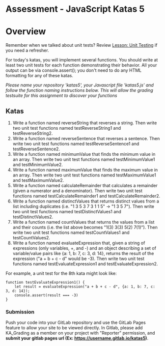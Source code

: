 # Assessment - JavaScript Katas 5

# Overview

Remember when we talked about unit tests?  Review [Lesson: Unit Testing](https://my.kenzie.academy/courses/20/assignments/1633) if you need a refresher.

For today's katas, you will implement several functions. You should write at least two unit tests for each function demonstrating their behavior. All your output can be via console.assert(); you don't need to do any HTML formatting for any of these katas.

*Please name your repository 'katas5', your Javascript file 'katas5.js' and follow the function naming instructions below.  This will allow the grading testsuite for this assignment to discover your functions*

## Katas

1. Write a function named reverseString that reverses a string. Then write two unit test functions named testReverseString1 and testReverseString2.
2. Write a function named reverseSentence that reverses a sentence. Then write two unit test functions named testReverseSentence1 and testReverseSentence2.
3. Write a function named minimumValue that finds the minimum value in an array. Then write two unit test functions named testMinimumValue1 and testMinimumValue2.
4. Write a function named maximumValue that finds the maximum value in an array. Then write two unit test functions named testMaximumValue1 and testMaximumValue2.
5. Write a function named calculateRemainder that calculates a remainder (given a numerator and a denominator). Then write two unit test functions named testCalculateRemainder1 and testCalculateRemainder2.
6. Write a function named distinctValues that returns distinct values from a list including duplicates (i.e. "1 3 5 3 7 3 1 1 5" -> "1 3 5 7"). Then write two unit test functions named testDistinctValues1 and testDistinctValues2.
7. Write a function named countValues that returns the values from a list and their counts (i.e. the list above becomes "1(3) 3(3) 5(2) 7(1)"). Then write two unit test functions named testCountValues1 and testCountValues2.
8. Write a function named evaluateExpression that, given a string of expressions (only variables, +, and -) and an object describing a set of variable/value pairs like {a: 1, b: 7, c: 3, d: 14}, returns the result of the expression ("a + b + c - d" would be -3). Then write two unit test functions named testEvaluateExpression1 and testEvaluateExpression2.

For example, a unit test for the 8th kata might look like:

```
function testEvaluateExpression1() {
    let result = evaluateExpression("a + b + c - d", {a: 1, b: 7, c: 3, d: 14});
    console.assert(result === -3)
}
```


### Submission ###

Push your code into your GitLab repository and use the GitLab Pages feature to allow your site to be viewed directly. In Gitlab, please add KA_Grading as a member on your project with "Reporter" permission, and **submit your gitlab pages url (Ex: https://username.gitlab.io/katas5)**.

